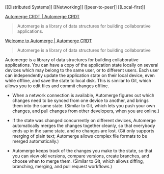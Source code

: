 [[Distributed Systems]] [[Networking]] [[peer-to-peer]] [[Local-first]]

[Automerge CRDT | Automerge CRDT](https://automerge.org)
> Automerge is a library of data structures for building collaborative applications.

[Welcome to Automerge | Automerge CRDT](https://automerge.org/docs/hello/)
> Automerge is a library of data structures for building collaborative

Automerge is a library of data structures for building collaborative applications. You can have a copy of the application state locally on several devices which may belong to the same user, or to different users. Each user can independently update the application state on their local device, even while offline, and save the state to local disk. This is similar to Git, which allows you to edit files and commit changes offline.

- When a network connection is available, Automerge figures out which changes need to be synced from one device to another, and brings them into the same state. (Similar to Git, which lets you push your own changes, and pull changes from other developers, when you are online.)

- If the state was changed concurrently on different devices, Automerge automatically merges the changes together cleanly, so that everybody ends up in the same state, and no changes are lost. (Git only supports merging of plain text; Automerge allows complex file formats to be merged automatically.)

- Automerge keeps track of the changes you make to the state, so that you can view old versions, compare versions, create branches, and choose when to merge them. (Similar to Git, which allows diffing, branching, merging, and pull request workflows.)

